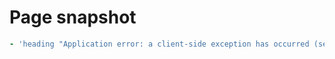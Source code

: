 # Page snapshot

```yaml
- 'heading "Application error: a client-side exception has occurred (see the browser console for more information)." [level=2] [ref=e5]'
```